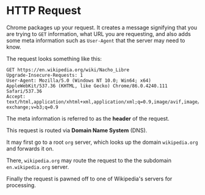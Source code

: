 # HTTP Request

Chrome packages up your request.  It creates a message signifying that you are trying to `GET` information, what URL you are requesting, and also adds some meta information such as `User-Agent` that the server may need to know.

The request looks something like this:
```http
GET https://en.wikipedia.org/wiki/Nacho_Libre
Upgrade-Insecure-Requests: 1
User-Agent: Mozilla/5.0 (Windows NT 10.0; Win64; x64) AppleWebKit/537.36 (KHTML, like Gecko) Chrome/86.0.4240.111 Safari/537.36
Accept: text/html,application/xhtml+xml,application/xml;q=0.9,image/avif,image/webp,image/apng,*/*;q=0.8,application/signed-exchange;v=b3;q=0.9
```

The meta information is referred to as the **header** of the request.

This request is routed via **Domain Name System** (DNS).  

It may first go to a root `org` server, which looks up the domain `wikipedia.org` and forwards it on.  

There, `wikipedia.org` may route the request to the the subdomain `en.wikipedia.org` server.  

Finally the request is pawned off to one of Wikipedia's servers for processing.

